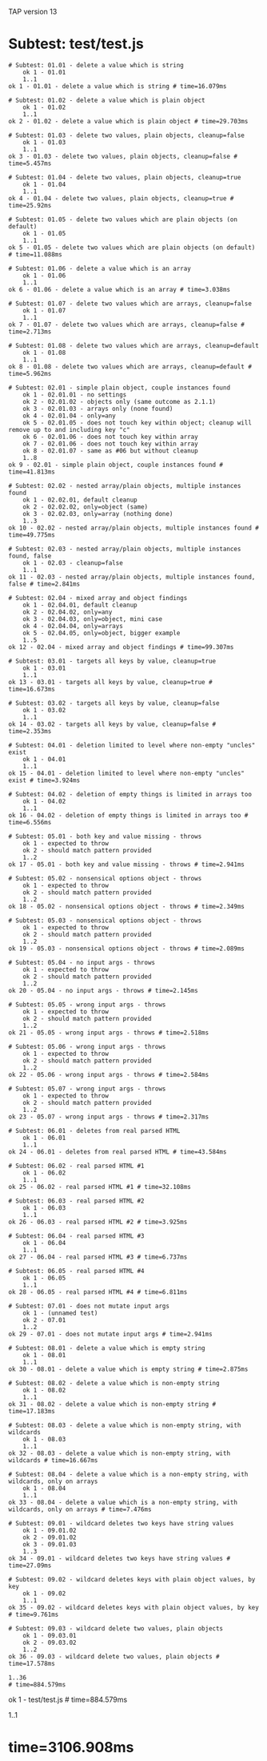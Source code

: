 TAP version 13
# Subtest: test/test.js
    # Subtest: 01.01 - delete a value which is string
        ok 1 - 01.01
        1..1
    ok 1 - 01.01 - delete a value which is string # time=16.079ms
    
    # Subtest: 01.02 - delete a value which is plain object
        ok 1 - 01.02
        1..1
    ok 2 - 01.02 - delete a value which is plain object # time=29.703ms
    
    # Subtest: 01.03 - delete two values, plain objects, cleanup=false
        ok 1 - 01.03
        1..1
    ok 3 - 01.03 - delete two values, plain objects, cleanup=false # time=5.457ms
    
    # Subtest: 01.04 - delete two values, plain objects, cleanup=true
        ok 1 - 01.04
        1..1
    ok 4 - 01.04 - delete two values, plain objects, cleanup=true # time=25.92ms
    
    # Subtest: 01.05 - delete two values which are plain objects (on default)
        ok 1 - 01.05
        1..1
    ok 5 - 01.05 - delete two values which are plain objects (on default) # time=11.088ms
    
    # Subtest: 01.06 - delete a value which is an array
        ok 1 - 01.06
        1..1
    ok 6 - 01.06 - delete a value which is an array # time=3.038ms
    
    # Subtest: 01.07 - delete two values which are arrays, cleanup=false
        ok 1 - 01.07
        1..1
    ok 7 - 01.07 - delete two values which are arrays, cleanup=false # time=2.713ms
    
    # Subtest: 01.08 - delete two values which are arrays, cleanup=default
        ok 1 - 01.08
        1..1
    ok 8 - 01.08 - delete two values which are arrays, cleanup=default # time=5.962ms
    
    # Subtest: 02.01 - simple plain object, couple instances found
        ok 1 - 02.01.01 - no settings
        ok 2 - 02.01.02 - objects only (same outcome as 2.1.1)
        ok 3 - 02.01.03 - arrays only (none found)
        ok 4 - 02.01.04 - only=any
        ok 5 - 02.01.05 - does not touch key within object; cleanup will remove up to and including key "c"
        ok 6 - 02.01.06 - does not touch key within array
        ok 7 - 02.01.06 - does not touch key within array
        ok 8 - 02.01.07 - same as #06 but without cleanup
        1..8
    ok 9 - 02.01 - simple plain object, couple instances found # time=41.813ms
    
    # Subtest: 02.02 - nested array/plain objects, multiple instances found
        ok 1 - 02.02.01, default cleanup
        ok 2 - 02.02.02, only=object (same)
        ok 3 - 02.02.03, only=array (nothing done)
        1..3
    ok 10 - 02.02 - nested array/plain objects, multiple instances found # time=49.775ms
    
    # Subtest: 02.03 - nested array/plain objects, multiple instances found, false
        ok 1 - 02.03 - cleanup=false
        1..1
    ok 11 - 02.03 - nested array/plain objects, multiple instances found, false # time=2.841ms
    
    # Subtest: 02.04 - mixed array and object findings
        ok 1 - 02.04.01, default cleanup
        ok 2 - 02.04.02, only=any
        ok 3 - 02.04.03, only=object, mini case
        ok 4 - 02.04.04, only=arrays
        ok 5 - 02.04.05, only=object, bigger example
        1..5
    ok 12 - 02.04 - mixed array and object findings # time=99.307ms
    
    # Subtest: 03.01 - targets all keys by value, cleanup=true
        ok 1 - 03.01
        1..1
    ok 13 - 03.01 - targets all keys by value, cleanup=true # time=16.673ms
    
    # Subtest: 03.02 - targets all keys by value, cleanup=false
        ok 1 - 03.02
        1..1
    ok 14 - 03.02 - targets all keys by value, cleanup=false # time=2.353ms
    
    # Subtest: 04.01 - deletion limited to level where non-empty "uncles" exist
        ok 1 - 04.01
        1..1
    ok 15 - 04.01 - deletion limited to level where non-empty "uncles" exist # time=3.924ms
    
    # Subtest: 04.02 - deletion of empty things is limited in arrays too
        ok 1 - 04.02
        1..1
    ok 16 - 04.02 - deletion of empty things is limited in arrays too # time=6.556ms
    
    # Subtest: 05.01 - both key and value missing - throws
        ok 1 - expected to throw
        ok 2 - should match pattern provided
        1..2
    ok 17 - 05.01 - both key and value missing - throws # time=2.941ms
    
    # Subtest: 05.02 - nonsensical options object - throws
        ok 1 - expected to throw
        ok 2 - should match pattern provided
        1..2
    ok 18 - 05.02 - nonsensical options object - throws # time=2.349ms
    
    # Subtest: 05.03 - nonsensical options object - throws
        ok 1 - expected to throw
        ok 2 - should match pattern provided
        1..2
    ok 19 - 05.03 - nonsensical options object - throws # time=2.089ms
    
    # Subtest: 05.04 - no input args - throws
        ok 1 - expected to throw
        ok 2 - should match pattern provided
        1..2
    ok 20 - 05.04 - no input args - throws # time=2.145ms
    
    # Subtest: 05.05 - wrong input args - throws
        ok 1 - expected to throw
        ok 2 - should match pattern provided
        1..2
    ok 21 - 05.05 - wrong input args - throws # time=2.518ms
    
    # Subtest: 05.06 - wrong input args - throws
        ok 1 - expected to throw
        ok 2 - should match pattern provided
        1..2
    ok 22 - 05.06 - wrong input args - throws # time=2.584ms
    
    # Subtest: 05.07 - wrong input args - throws
        ok 1 - expected to throw
        ok 2 - should match pattern provided
        1..2
    ok 23 - 05.07 - wrong input args - throws # time=2.317ms
    
    # Subtest: 06.01 - deletes from real parsed HTML
        ok 1 - 06.01
        1..1
    ok 24 - 06.01 - deletes from real parsed HTML # time=43.584ms
    
    # Subtest: 06.02 - real parsed HTML #1
        ok 1 - 06.02
        1..1
    ok 25 - 06.02 - real parsed HTML #1 # time=32.108ms
    
    # Subtest: 06.03 - real parsed HTML #2
        ok 1 - 06.03
        1..1
    ok 26 - 06.03 - real parsed HTML #2 # time=3.925ms
    
    # Subtest: 06.04 - real parsed HTML #3
        ok 1 - 06.04
        1..1
    ok 27 - 06.04 - real parsed HTML #3 # time=6.737ms
    
    # Subtest: 06.05 - real parsed HTML #4
        ok 1 - 06.05
        1..1
    ok 28 - 06.05 - real parsed HTML #4 # time=6.811ms
    
    # Subtest: 07.01 - does not mutate input args
        ok 1 - (unnamed test)
        ok 2 - 07.01
        1..2
    ok 29 - 07.01 - does not mutate input args # time=2.941ms
    
    # Subtest: 08.01 - delete a value which is empty string
        ok 1 - 08.01
        1..1
    ok 30 - 08.01 - delete a value which is empty string # time=2.875ms
    
    # Subtest: 08.02 - delete a value which is non-empty string
        ok 1 - 08.02
        1..1
    ok 31 - 08.02 - delete a value which is non-empty string # time=17.183ms
    
    # Subtest: 08.03 - delete a value which is non-empty string, with wildcards
        ok 1 - 08.03
        1..1
    ok 32 - 08.03 - delete a value which is non-empty string, with wildcards # time=16.667ms
    
    # Subtest: 08.04 - delete a value which is a non-empty string, with wildcards, only on arrays
        ok 1 - 08.04
        1..1
    ok 33 - 08.04 - delete a value which is a non-empty string, with wildcards, only on arrays # time=7.476ms
    
    # Subtest: 09.01 - wildcard deletes two keys have string values
        ok 1 - 09.01.02
        ok 2 - 09.01.02
        ok 3 - 09.01.03
        1..3
    ok 34 - 09.01 - wildcard deletes two keys have string values # time=27.09ms
    
    # Subtest: 09.02 - wildcard deletes keys with plain object values, by key
        ok 1 - 09.02
        1..1
    ok 35 - 09.02 - wildcard deletes keys with plain object values, by key # time=9.761ms
    
    # Subtest: 09.03 - wildcard delete two values, plain objects
        ok 1 - 09.03.01
        ok 2 - 09.03.02
        1..2
    ok 36 - 09.03 - wildcard delete two values, plain objects # time=17.578ms
    
    1..36
    # time=884.579ms
ok 1 - test/test.js # time=884.579ms

1..1
# time=3106.908ms
